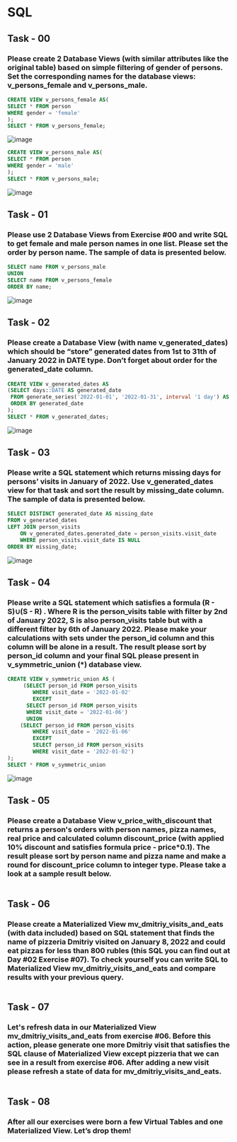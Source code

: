 # SQL

## Task - 00  
### Please create 2 Database Views (with similar attributes like the original table) based on simple filtering of gender of persons. Set the corresponding names for the database views: v_persons_female and v_persons_male.
```sql
CREATE VIEW v_persons_female AS(
SELECT * FROM person
WHERE gender = 'female'
);
SELECT * FROM v_persons_female;
```
![image](https://github.com/Matveykazakov/SQL/assets/112616583/18746375-44fe-45fd-a5ea-65e127f61a46)
```sql
CREATE VIEW v_persons_male AS(
SELECT * FROM person
WHERE gender = 'male'
);
SELECT * FROM v_persons_male;
```
![image](https://github.com/Matveykazakov/SQL/assets/112616583/7b7492ce-eaf9-40ce-ae7f-bd8c6b4d4507)

## Task - 01  
### Please use 2 Database Views from Exercise #00 and write SQL to get female and male person names in one list. Please set the order by person name. The sample of data is presented below.
```sql
SELECT name FROM v_persons_male
UNION
SELECT name FROM v_persons_female
ORDER BY name;
```
![image](https://github.com/Matveykazakov/SQL/assets/112616583/680a2973-34a7-40ad-a2f6-7164e8615e2b)

## Task - 02  
### Please create a Database View (with name v_generated_dates) which should be “store” generated dates from 1st to 31th of January 2022 in DATE type. Don’t forget about order for the generated_date column.
```sql
CREATE VIEW v_generated_dates AS
(SELECT days::DATE AS generated_date
 FROM generate_series('2022-01-01', '2022-01-31', interval '1 day') AS days
 ORDER BY generated_date
);
SELECT * FROM v_generated_dates;
```
![image](https://github.com/Matveykazakov/SQL/assets/112616583/56147bfb-c5c8-43dc-9145-144ca6f9a68e)

## Task - 03  
### Please write a SQL statement which returns missing days for persons’ visits in January of 2022. Use v_generated_dates view for that task and sort the result by missing_date column. The sample of data is presented below.
```sql
SELECT DISTINCT generated_date AS missing_date
FROM v_generated_dates
LEFT JOIN person_visits 
    ON v_generated_dates.generated_date = person_visits.visit_date
	WHERE person_visits.visit_date IS NULL
ORDER BY missing_date;
```
![image](https://github.com/Matveykazakov/SQL/assets/112616583/0a04255e-460f-45ee-b92e-e6b0ad9c0c3c)

## Task - 04  
### Please write a SQL statement which satisfies a formula (R - S)∪(S - R) . Where R is the person_visits table with filter by 2nd of January 2022, S is also person_visits table but with a different filter by 6th of January 2022. Please make your calculations with sets under the person_id column and this column will be alone in a result. The result please sort by person_id column and your final SQL please present in v_symmetric_union (*) database view.
```sql
CREATE VIEW v_symmetric_union AS (
     (SELECT person_id FROM person_visits
        WHERE visit_date = '2022-01-02'
    	EXCEPT
      SELECT person_id FROM person_visits
      WHERE visit_date = '2022-01-06')
      UNION
    (SELECT person_id FROM person_visits
        WHERE visit_date = '2022-01-06'
        EXCEPT
        SELECT person_id FROM person_visits
        WHERE visit_date = '2022-01-02')
);
SELECT * FROM v_symmetric_union
```
![image](https://github.com/Matveykazakov/SQL/assets/112616583/6183b878-553e-43e4-9923-c17e15d33da2)

## Task - 05  
### Please create a Database View v_price_with_discount that returns a person's orders with person names, pizza names, real price and calculated column discount_price (with applied 10% discount and satisfies formula price - price*0.1). The result please sort by person name and pizza name and make a round for discount_price column to integer type. Please take a look at a sample result below.
```sql

```

## Task - 06  
### Please create a Materialized View mv_dmitriy_visits_and_eats (with data included) based on SQL statement that finds the name of pizzeria Dmitriy visited on January 8, 2022 and could eat pizzas for less than 800 rubles (this SQL you can find out at Day #02 Exercise #07). To check yourself you can write SQL to Materialized View mv_dmitriy_visits_and_eats and compare results with your previous query.
```sql

```

## Task - 07  
### Let's refresh data in our Materialized View mv_dmitriy_visits_and_eats from exercise #06. Before this action, please generate one more Dmitriy visit that satisfies the SQL clause of Materialized View except pizzeria that we can see in a result from exercise #06. After adding a new visit please refresh a state of data for mv_dmitriy_visits_and_eats.
```sql

```

## Task - 08  
### After all our exercises were born a few Virtual Tables and one Materialized View. Let’s drop them!
```sql

```
